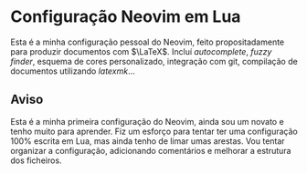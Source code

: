 # Configuração Neovim em Lua

Esta é a minha configuração pessoal do Neovim, feito propositadamente para produzir documentos com $\LaTeX$. 
Incluí *autocomplete*, *fuzzy finder*, esquema de cores personalizado, integração com git, compilação de documentos utilizando *latexmk*...

## Aviso

Esta é a minha primeira configuração do Neovim, ainda sou um novato e tenho muito para aprender.
Fiz um esforço para tentar ter uma configuração 100% escrita em Lua, mas ainda tenho de limar umas arestas.
Vou tentar organizar a configuração, adicionando comentários e melhorar a estrutura dos ficheiros. 
